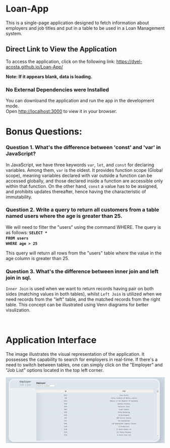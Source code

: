 # Loan-App

This is a single-page application designed to fetch information about employers and job titles and put in a table to be used in a Loan Management system.

## Direct Link to View the Application

To access the application, click on the following link: https://dyel-acosta.github.io/Loan-App/

**Note: If it appears blank, data is loading.**

### No External Dependencies were Installed
You can downloand the application and run the app in the development mode.\
Open [http://localhost:3000](http://localhost:3000) to view it in your browser.

# Bonus Questions:
### Question 1. What's the difference between 'const' and 'var' in JavaScript?
In JavaScript, we have three keywords `var`, `let`, and `const` for declaring variables. Among them, `var` is the oldest. It provides function scope (Global scope), meaning variables declared with var outside a function can be accessed globally, and those declared inside a function are accessible only within that function. On the other hand, `const` a value has to be assigned, and prohibits updates thereafter, hence having the characteristic of immutability.


### Question 2. Write a query to return all customers from a table named users where the age is greater than 25.

We will need to filter the "users" using the command WHERE. The query is as follows:
**`SELECT *`
<br>
`FROM users` 
<br>
`WHERE age > 25`**


This query will return all rows from the "users" table where the value in the age column is greater than 25.

### Question 3. What's the difference between inner join and left join in sql. 

`Inner Join` is used when we want to return records having pair on both sides (matching values in both tables), whilst `Left Join` is utilized when we need records from the "left" table, and the matched records from the right table. This concept can be illustrated using Venn diagrams for better visulization. 

<br>

# Application Interface

The image illustrates the visual representation of the application. It possesses the capability to search for employers in real-time. If there's a need to switch between tables, one can simply click on the "Employer" and "Job List" options located in the top left corner.

![Github logo](https://github.com/Dyel-Acosta/Loan-Application/blob/47c0b2862b0c7964e171e18d4d87ec10949cbd88/APP.png)

